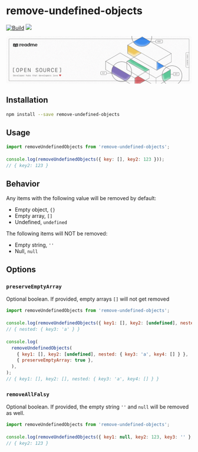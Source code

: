 # remove-undefined-objects

[![Build](https://github.com/readmeio/remove-undefined-objects/workflows/CI/badge.svg)](https://github.com/readmeio/remove-undefined-objects/) [![](https://img.shields.io/npm/v/remove-undefined-objects)](https://npm.im/remove-undefined-objects)

[![](https://raw.githubusercontent.com/readmeio/.github/main/oss-header.png)](https://readme.io)

## Installation

```sh
npm install --save remove-undefined-objects
```

## Usage

```js
import removeUndefinedObjects from 'remove-undefined-objects';

console.log(removeUndefinedObjects({ key: [], key2: 123 }));
// { key2: 123 }
```

## Behavior

Any items with the following value will be removed by default:

- Empty object, `{}`
- Empty array, `[]`
- Undefined, `undefined`

The following items will NOT be removed:

- Empty string, `''`
- Null, `null`

## Options

### `preserveEmptyArray`

Optional boolean.
If provided, empty arrays `[]` will not get removed

```js
import removeUndefinedObjects from 'remove-undefined-objects';

console.log(removeUndefinedObjects({ key1: [], key2: [undefined], nested: { key3: 'a', key4: [] } }));
// { nested: { key3: 'a' } }

console.log(
  removeUndefinedObjects(
    { key1: [], key2: [undefined], nested: { key3: 'a', key4: [] } },
    { preserveEmptyArray: true },
  ),
);
// { key1: [], key2: [], nested: { key3: 'a', key4: [] } }
```

### `removeAllFalsy`

Optional boolean.
If provided, the empty string `''` and `null` will be removed as well.

```js
import removeUndefinedObjects from 'remove-undefined-objects';

console.log(removeUndefinedObjects({ key1: null, key2: 123, key3: '' }, { removeAllFalsy: true }));
// { key2: 123 }
```
